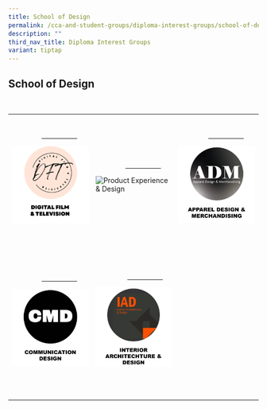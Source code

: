 ```yaml
---
title: School of Design
permalink: /cca-and-student-groups/diploma-interest-groups/school-of-design/
description: ""
third_nav_title: Diploma Interest Groups
variant: tiptap
---
```

<h2>School of Design</h2>
<p>&nbsp;&nbsp;&nbsp; &nbsp;&nbsp;&nbsp;&nbsp;&nbsp;&nbsp;&nbsp; &nbsp;&nbsp;&nbsp;&nbsp;&nbsp;&nbsp;&nbsp;&nbsp;&nbsp;
&nbsp;&nbsp;&nbsp;&nbsp;&nbsp;&nbsp;&nbsp;&nbsp;&nbsp;&nbsp;&nbsp; &nbsp;&nbsp;&nbsp;&nbsp;&nbsp;&nbsp;&nbsp;&nbsp;&nbsp;&nbsp;&nbsp;
&nbsp;&nbsp;&nbsp;&nbsp;&nbsp;&nbsp;&nbsp;</p>
<table style="minWidth: 75px">
<colgroup>
<col>
<col>
<col>
</colgroup>
<tbody>
<tr>
<td rowspan="1" colspan="1">
<p>
<br>&nbsp;&nbsp;&nbsp;&nbsp;&nbsp;&nbsp;&nbsp;&nbsp;&nbsp;&nbsp;&nbsp;&nbsp;&nbsp;&nbsp;&nbsp;
<a href="https://www.instagram.com/digitalfilmtv/" rel="noopener noreferrer nofollow" target="_blank">&nbsp;&nbsp;&nbsp;&nbsp;&nbsp;&nbsp;&nbsp;&nbsp;&nbsp;&nbsp;&nbsp;&nbsp;&nbsp;&nbsp;&nbsp;&nbsp;&nbsp;&nbsp;&nbsp;</a>
</p>
<div class="isomer-image-wrapper">
<img style="display:block;margin-left:auto;margin-right:auto;" height="auto" width="100%" alt="Digital Film &amp; Television Interest Group" src="/images/DES/DFT_button-01.png">
</div>
<p>&nbsp;&nbsp;&nbsp;&nbsp;&nbsp;&nbsp;&nbsp;&nbsp;&nbsp;&nbsp;&nbsp;&nbsp;&nbsp;&nbsp;&nbsp;&nbsp;&nbsp;&nbsp;&nbsp;
&nbsp;&nbsp;&nbsp;&nbsp;&nbsp;&nbsp;&nbsp;&nbsp;&nbsp;&nbsp;&nbsp;&nbsp;&nbsp;&nbsp;&nbsp;
&nbsp;&nbsp;&nbsp;&nbsp;&nbsp;&nbsp;&nbsp;&nbsp;&nbsp;&nbsp;&nbsp;</p>
</td>
<td rowspan="1" colspan="1">
<p>
<br>&nbsp;&nbsp;&nbsp;&nbsp;&nbsp;&nbsp;&nbsp;&nbsp;&nbsp;&nbsp;&nbsp;&nbsp;&nbsp;&nbsp;&nbsp;
<a href="https://www.instagram.com/tp.des.ped/" rel="noopener noreferrer nofollow" target="_blank">&nbsp;&nbsp;&nbsp;&nbsp;&nbsp;&nbsp;&nbsp;&nbsp;&nbsp;&nbsp;&nbsp;&nbsp;&nbsp;&nbsp;&nbsp;&nbsp;&nbsp;&nbsp;&nbsp;</a>
</p>
<div class="isomer-image-wrapper">
<img style="display:block;margin-left:auto;margin-right:auto;" height="auto" width="100%" alt="Product Experience &amp; Design" src="https://hosting.photobucket.com/images/i/tracyng81/ICON_01-01.png?width=320&amp;height=320&amp;fit=bounds">
</div>
<p>&nbsp;&nbsp;&nbsp;&nbsp;&nbsp;&nbsp;&nbsp;&nbsp;&nbsp;&nbsp;&nbsp;&nbsp;&nbsp;&nbsp;&nbsp;&nbsp;&nbsp;&nbsp;&nbsp;
&nbsp;&nbsp;&nbsp;&nbsp;&nbsp;&nbsp;&nbsp;&nbsp;&nbsp;&nbsp;&nbsp;&nbsp;&nbsp;&nbsp;&nbsp;
&nbsp;&nbsp;&nbsp;&nbsp;&nbsp;&nbsp;&nbsp;&nbsp;&nbsp;&nbsp;&nbsp;</p>
</td>
<td rowspan="1" colspan="1">
<p>
<br>&nbsp;&nbsp;&nbsp;&nbsp;&nbsp;&nbsp;&nbsp;&nbsp;&nbsp;&nbsp;&nbsp;&nbsp;&nbsp;&nbsp;&nbsp;
<a href="https://www.instagram.com/tp.adm/" rel="noopener noreferrer nofollow" target="_blank">&nbsp;&nbsp;&nbsp;&nbsp;&nbsp;&nbsp;&nbsp;&nbsp;&nbsp;&nbsp;&nbsp;&nbsp;&nbsp;&nbsp;&nbsp;&nbsp;&nbsp;&nbsp;&nbsp;</a>
</p>
<div class="isomer-image-wrapper">
<img style="display:block;margin-left:auto;margin-right:auto;" height="auto" width="100%" alt="Apparel Design &amp; Merchandising" src="/images/Interest%20Groups/UPDATED%20BUTTONS/appareldesignmerchandising_button_03_ver060723.png">
</div>
<p>&nbsp;&nbsp;&nbsp;&nbsp;&nbsp;&nbsp;&nbsp;&nbsp;&nbsp;&nbsp;&nbsp;&nbsp;&nbsp;&nbsp;&nbsp;&nbsp;&nbsp;&nbsp;&nbsp;
&nbsp;&nbsp;&nbsp;&nbsp;&nbsp;&nbsp;&nbsp;&nbsp;&nbsp;&nbsp;&nbsp;&nbsp;&nbsp;&nbsp;&nbsp;
&nbsp;&nbsp;&nbsp;&nbsp;&nbsp;&nbsp;&nbsp;&nbsp;&nbsp;&nbsp;&nbsp;</p>
</td>
</tr>
<tr>
<td rowspan="1" colspan="1">
<p>
<br>&nbsp;&nbsp;&nbsp;&nbsp;&nbsp;&nbsp;&nbsp;&nbsp;&nbsp;&nbsp;&nbsp;&nbsp;&nbsp;&nbsp;&nbsp;
<a href="https://www.instagram.com/tp.cmd/?hl=en" rel="noopener noreferrer nofollow" target="_blank">&nbsp;&nbsp;&nbsp;&nbsp;&nbsp;&nbsp;&nbsp;&nbsp;&nbsp;&nbsp;&nbsp;&nbsp;&nbsp;&nbsp;&nbsp;&nbsp;&nbsp;&nbsp;&nbsp;</a>
</p>
<div class="isomer-image-wrapper">
<img style="display:block;margin-left:auto;margin-right:auto;" height="auto" width="100%" alt="Communication Design" src="/images/Interest%20Groups/UPDATED%20BUTTONS/commdesign_button_01_ver060723.jpg">
</div>
<p>&nbsp;&nbsp;&nbsp;&nbsp;&nbsp;&nbsp;&nbsp;&nbsp;&nbsp;&nbsp;&nbsp;&nbsp;&nbsp;&nbsp;&nbsp;&nbsp;&nbsp;&nbsp;&nbsp;
&nbsp;&nbsp;&nbsp;&nbsp;&nbsp;&nbsp;&nbsp;&nbsp;&nbsp;&nbsp;&nbsp;&nbsp;&nbsp;&nbsp;&nbsp;
&nbsp;&nbsp;&nbsp;&nbsp;&nbsp;&nbsp;&nbsp;&nbsp;&nbsp;&nbsp;&nbsp;</p>
</td>
<td rowspan="1" colspan="1">
<p>
<br>&nbsp;&nbsp;&nbsp;&nbsp;&nbsp;&nbsp;&nbsp;&nbsp; &nbsp;&nbsp;&nbsp;&nbsp;&nbsp;&nbsp;&nbsp;
<a href="https://www.instagram.com/tp.iad.official/?hl=en" rel="noopener noreferrer nofollow" target="_blank">&nbsp;&nbsp;&nbsp;&nbsp;&nbsp;&nbsp;&nbsp;&nbsp;&nbsp;&nbsp;&nbsp;&nbsp;&nbsp;&nbsp;&nbsp;&nbsp;&nbsp;&nbsp;&nbsp;</a>
</p>
<div class="isomer-image-wrapper">
<img style="display:block;margin-left:auto;margin-right:auto;" height="auto" width="100%" alt="Interior Architecture &amp; Design" src="/images/Interest%20Groups/UPDATED%20BUTTONS/intarchidesign_button_01_ver060723-100.jpg">
</div>
<p>&nbsp;&nbsp;&nbsp;&nbsp;&nbsp;&nbsp;&nbsp;&nbsp;&nbsp;&nbsp;&nbsp;&nbsp;&nbsp;&nbsp;&nbsp;&nbsp;&nbsp;&nbsp;&nbsp;
&nbsp;&nbsp;&nbsp;&nbsp;&nbsp;&nbsp;&nbsp;&nbsp;&nbsp;&nbsp;&nbsp;&nbsp;
&nbsp;&nbsp;&nbsp;&nbsp;&nbsp;&nbsp;&nbsp;&nbsp;&nbsp;&nbsp;&nbsp;&nbsp;&nbsp;&nbsp;</p>
</td>
<td rowspan="1" colspan="1">
<p></p>
</td>
</tr>
</tbody>
</table>
<p></p>
